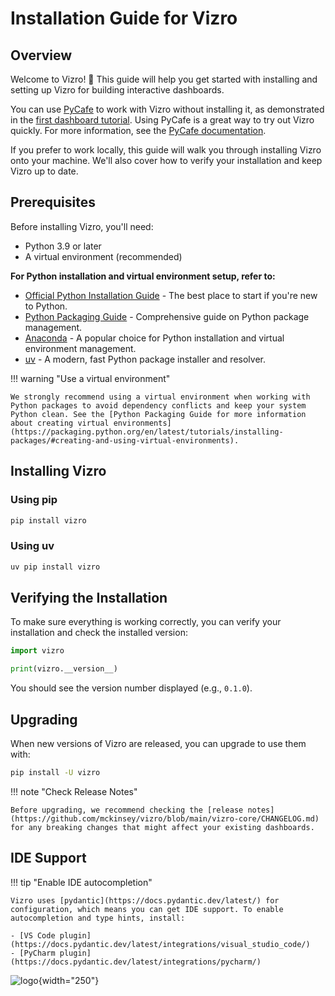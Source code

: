 # Installation Guide for Vizro

## Overview

Welcome to Vizro! 👋 This guide will help you get started with installing and setting up Vizro for building interactive dashboards.

You can use [PyCafe](https://py.cafe/) to work with Vizro without installing it, as demonstrated in the [first dashboard tutorial](../tutorials/first-dashboard.md). Using PyCafe is a great way to try out Vizro quickly. For more information, see the [PyCafe documentation](https://py.cafe/docs/apps/vizro).

If you prefer to work locally, this guide will walk you through installing Vizro onto your machine. We'll also cover how to verify your installation and keep Vizro up to date.

## Prerequisites

Before installing Vizro, you'll need:

- Python 3.9 or later
- A virtual environment (recommended)

**For Python installation and virtual environment setup, refer to:**

- [Official Python Installation Guide](https://www.python.org/downloads/) - The best place to start if you're new to Python.
- [Python Packaging Guide](https://packaging.python.org/en/latest/tutorials/installing-packages/#requirements-for-installing-packages) - Comprehensive guide on Python package management.
- [Anaconda](https://docs.conda.io/en/latest/) - A popular choice for Python installation and virtual environment management.
- [uv](https://github.com/astral-sh/uv) - A modern, fast Python package installer and resolver.

!!! warning "Use a virtual environment"

    We strongly recommend using a virtual environment when working with Python packages to avoid dependency conflicts and keep your system Python clean. See the [Python Packaging Guide for more information about creating virtual environments](https://packaging.python.org/en/latest/tutorials/installing-packages/#creating-and-using-virtual-environments).

## Installing Vizro

### Using pip

```bash
pip install vizro
```

### Using uv

```bash
uv pip install vizro
```

## Verifying the Installation

To make sure everything is working correctly, you can verify your installation and check the installed version:

```python
import vizro

print(vizro.__version__)
```

You should see the version number displayed (e.g., `0.1.0`).

## Upgrading

When new versions of Vizro are released, you can upgrade to use them with:

```bash
pip install -U vizro
```

!!! note "Check Release Notes"

    Before upgrading, we recommend checking the [release notes](https://github.com/mckinsey/vizro/blob/main/vizro-core/CHANGELOG.md) for any breaking changes that might affect your existing dashboards.

## IDE Support

!!! tip "Enable IDE autocompletion"

    Vizro uses [pydantic](https://docs.pydantic.dev/latest/) for configuration, which means you can get IDE support. To enable autocompletion and type hints, install:

    - [VS Code plugin](https://docs.pydantic.dev/latest/integrations/visual_studio_code/)
    - [PyCharm plugin](https://docs.pydantic.dev/latest/integrations/pycharm/)

<!-- Don't remove this logo.-->
![logo](../../assets/user_guides/install/logo_watermrk_extended.svg){width="250"}
